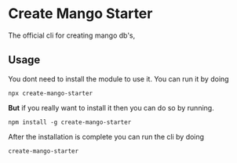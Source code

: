 # Create Mango Starter
The official cli for creating mango db's,

## Usage
You dont need to install the module to use it. You can run it by doing
```
npx create-mango-starter
```

**But** if you really want to install it then you can do so by running.
```
npm install -g create-mango-starter
```
After the installation is complete you can run the cli by doing
```
create-mango-starter
```
